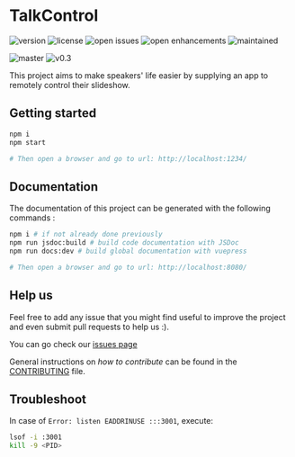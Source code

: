 # TalkControl

![version](https://img.shields.io/github/package-json/v/sfeir-open-source/talk-control?color=blue)
![license](https://img.shields.io/github/license/sfeir-open-source/talk-control)
![open issues](https://img.shields.io/github/issues-raw/sfeir-open-source/talk-control/bug?color=orange)
![open enhancements](https://img.shields.io/github/issues-raw/sfeir-open-source/talk-control/enhancement?color=lightblue)
![maintained](https://img.shields.io/maintenance/yes/2020)

![master](https://github.com/sfeir-open-source/talk-control/workflows/master/badge.svg?branch=master)
![v0.3](https://github.com/sfeir-open-source/talk-control/workflows/v0.3/badge.svg?branch=v0.3)

This project aims to make speakers' life easier by supplying an app to remotely control their slideshow.

## Getting started

```bash
npm i
npm start

# Then open a browser and go to url: http://localhost:1234/
```

## Documentation

The documentation of this project can be generated with the following commands :

```bash
npm i # if not already done previously
npm run jsdoc:build # build code documentation with JSDoc
npm run docs:dev # build global documentation with vuepress

# Then open a browser and go to url: http://localhost:8080/
```

## Help us

Feel free to add any issue that you might find useful to improve the project and even submit pull requests to help us :).

You can go check our [issues page](https://github.com/sfeir-open-source/talk-control/issues)

General instructions on _how to contribute_ can be found in the [CONTRIBUTING](CONTRIBUTING.md) file.

## Troubleshoot

In case of `Error: listen EADDRINUSE :::3001`, execute:

```bash
lsof -i :3001
kill -9 <PID>
```
